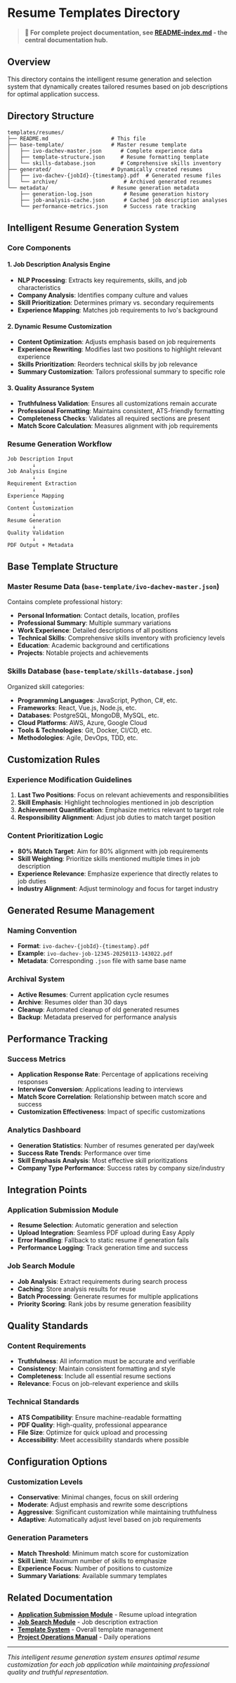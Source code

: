 # Resume Templates Directory

> **📍 For complete project documentation, see [README-index.md](../../README-index.md) - the central documentation hub.**

## Overview
This directory contains the intelligent resume generation and selection system that dynamically creates tailored resumes based on job descriptions for optimal application success.

## Directory Structure

```
templates/resumes/
├── README.md                    # This file
├── base-template/               # Master resume template
│   ├── ivo-dachev-master.json      # Complete experience data
│   ├── template-structure.json     # Resume formatting template
│   └── skills-database.json        # Comprehensive skills inventory
├── generated/                   # Dynamically created resumes
│   ├── ivo-dachev-{jobId}-{timestamp}.pdf  # Generated resume files
│   └── archive/                     # Archived generated resumes
└── metadata/                    # Resume generation metadata
    ├── generation-log.json          # Resume generation history
    ├── job-analysis-cache.json      # Cached job description analyses
    └── performance-metrics.json     # Success rate tracking
```

## Intelligent Resume Generation System

### Core Components

#### 1. Job Description Analysis Engine
- **NLP Processing**: Extracts key requirements, skills, and job characteristics
- **Company Analysis**: Identifies company culture and values
- **Skill Prioritization**: Determines primary vs. secondary requirements
- **Experience Mapping**: Matches job requirements to Ivo's background

#### 2. Dynamic Resume Customization
- **Content Optimization**: Adjusts emphasis based on job requirements
- **Experience Rewriting**: Modifies last two positions to highlight relevant experience
- **Skills Prioritization**: Reorders technical skills by job relevance
- **Summary Customization**: Tailors professional summary to specific role

#### 3. Quality Assurance System
- **Truthfulness Validation**: Ensures all customizations remain accurate
- **Professional Formatting**: Maintains consistent, ATS-friendly formatting
- **Completeness Checks**: Validates all required sections are present
- **Match Score Calculation**: Measures alignment with job requirements

### Resume Generation Workflow

```
Job Description Input
        ↓
Job Analysis Engine
        ↓
Requirement Extraction
        ↓
Experience Mapping
        ↓
Content Customization
        ↓
Resume Generation
        ↓
Quality Validation
        ↓
PDF Output + Metadata
```

## Base Template Structure

### Master Resume Data (`base-template/ivo-dachev-master.json`)
Contains complete professional history:
- **Personal Information**: Contact details, location, profiles
- **Professional Summary**: Multiple summary variations
- **Work Experience**: Detailed descriptions of all positions
- **Technical Skills**: Comprehensive skills inventory with proficiency levels
- **Education**: Academic background and certifications
- **Projects**: Notable projects and achievements

### Skills Database (`base-template/skills-database.json`)
Organized skill categories:
- **Programming Languages**: JavaScript, Python, C#, etc.
- **Frameworks**: React, Vue.js, Node.js, etc.
- **Databases**: PostgreSQL, MongoDB, MySQL, etc.
- **Cloud Platforms**: AWS, Azure, Google Cloud
- **Tools & Technologies**: Git, Docker, CI/CD, etc.
- **Methodologies**: Agile, DevOps, TDD, etc.

## Customization Rules

### Experience Modification Guidelines
1. **Last Two Positions**: Focus on relevant achievements and responsibilities
2. **Skill Emphasis**: Highlight technologies mentioned in job description
3. **Achievement Quantification**: Emphasize metrics relevant to target role
4. **Responsibility Alignment**: Adjust job duties to match target position

### Content Prioritization Logic
- **80% Match Target**: Aim for 80% alignment with job requirements
- **Skill Weighting**: Prioritize skills mentioned multiple times in job description
- **Experience Relevance**: Emphasize experience that directly relates to job duties
- **Industry Alignment**: Adjust terminology and focus for target industry

## Generated Resume Management

### Naming Convention
- **Format**: `ivo-dachev-{jobId}-{timestamp}.pdf`
- **Example**: `ivo-dachev-job-12345-20250113-143022.pdf`
- **Metadata**: Corresponding `.json` file with same base name

### Archival System
- **Active Resumes**: Current application cycle resumes
- **Archive**: Resumes older than 30 days
- **Cleanup**: Automated cleanup of old generated resumes
- **Backup**: Metadata preserved for performance analysis

## Performance Tracking

### Success Metrics
- **Application Response Rate**: Percentage of applications receiving responses
- **Interview Conversion**: Applications leading to interviews
- **Match Score Correlation**: Relationship between match score and success
- **Customization Effectiveness**: Impact of specific customizations

### Analytics Dashboard
- **Generation Statistics**: Number of resumes generated per day/week
- **Success Rate Trends**: Performance over time
- **Skill Emphasis Analysis**: Most effective skill prioritizations
- **Company Type Performance**: Success rates by company size/industry

## Integration Points

### Application Submission Module
- **Resume Selection**: Automatic generation and selection
- **Upload Integration**: Seamless PDF upload during Easy Apply
- **Error Handling**: Fallback to static resume if generation fails
- **Performance Logging**: Track generation time and success

### Job Search Module
- **Job Analysis**: Extract requirements during search process
- **Caching**: Store analysis results for reuse
- **Batch Processing**: Generate resumes for multiple applications
- **Priority Scoring**: Rank jobs by resume generation feasibility

## Quality Standards

### Content Requirements
- **Truthfulness**: All information must be accurate and verifiable
- **Consistency**: Maintain consistent formatting and style
- **Completeness**: Include all essential resume sections
- **Relevance**: Focus on job-relevant experience and skills

### Technical Standards
- **ATS Compatibility**: Ensure machine-readable formatting
- **PDF Quality**: High-quality, professional appearance
- **File Size**: Optimize for quick upload and processing
- **Accessibility**: Meet accessibility standards where possible

## Configuration Options

### Customization Levels
- **Conservative**: Minimal changes, focus on skill ordering
- **Moderate**: Adjust emphasis and rewrite some descriptions
- **Aggressive**: Significant customization while maintaining truthfulness
- **Adaptive**: Automatically adjust level based on job requirements

### Generation Parameters
- **Match Threshold**: Minimum match score for customization
- **Skill Limit**: Maximum number of skills to emphasize
- **Experience Focus**: Number of positions to customize
- **Summary Variations**: Available summary templates

## Related Documentation

- **[Application Submission Module](../../src/modules/application-submission.js)** - Resume upload integration
- **[Job Search Module](../../src/modules/job-search.js)** - Job description extraction
- **[Template System](../README.md)** - Overall template management
- **[Project Operations Manual](../../docs/project-operations-manual.md)** - Daily operations

---

*This intelligent resume generation system ensures optimal resume customization for each job application while maintaining professional quality and truthful representation.*
